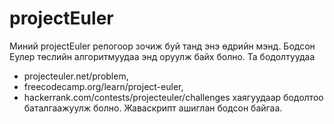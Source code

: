 # projectEuler
Миний projectEuler репогоор зочиж буй танд энэ өдрийн мэнд. Бодсон Еулер төслийн алгоритмуудаа энд оруулж байх болно. Та бодолтуудаа
  - projecteuler.net/problem, 
  - freecodecamp.org/learn/project-euler, 
  - hackerrank.com/contests/projecteuler/challenges хаягуудаар бодолтоо баталгаажуулж болно.
Жаваскрипт ашиглан бодсон байгаа.
